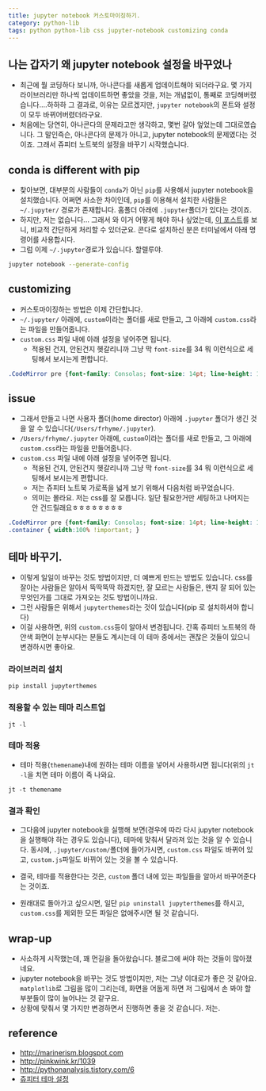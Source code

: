 ```yaml
---
title: jupyter notebook 커스토마이징하기. 
category: python-lib
tags: python python-lib css jupyter-notebook customizing conda
---
```


## 나는 갑자기 왜 jupyter notebook 설정을 바꾸었나 

- 최근에 뭘 코딩하다 보니까, 아나콘다를 새롭게 업데이트해야 되더라구요. 몇 가지 라이브러리만 하나씩 업데이트하면 좋았을 것을, 저는 개념없이, 통째로 코딩해버렸습니다....하하하 그 결과로, 이유는 모르겠지만, `jupyter notebook`의 폰트와 설정이 모두 바뀌어버렸더라구요. 
- 처음에는 당연히, 아나콘다의 문제라고만 생각하고, 몇번 갈아 엎었는데 그대로였습니다. 그 말인즉슨, 아나콘다의 문제가 아니고, jupyter notebook의 문제였다는 것이죠. 그래서 쥬피터 노트북의 설정을 바꾸기 시작했습니다. 

## conda is different with pip 

- 찾아보면, 대부분의 사람들이 `conda`가 아닌 `pip`를 사용해서 jupyter notebook을 설치했습니다. 어쩌면 사소한 차이인데, `pip`를 이용해서 설치한 사람들은 `~/.jupyter/` 경로가 존재합니다. 홈폴더 아래에 `.jupyter`폴더가 있다는 것이죠. 
- 하지만, 저는 없습니다... 그래서 와 이거 어떻게 해야 하나 싶었는데, [이 포스트](http://marinerism.blogspot.com)를 보니, 비교적 간단하게 처리할 수 있더군요. 콘다로 설치하신 분은 터미널에서 아래 명령어를 사용합시다. 
- 그럼 이제 `~/.jupyter`경로가 있습니다. 할렐루야. 

```bash 
jupyter notebook --generate-config
```

## customizing

- 커스토마이징하는 방법은 이제 간단합니다. 
- `~/.jupyter/` 아래에, `custom`이라는 폴더를 새로 만들고, 그 아래에 `custom.css`라는 파일을 만들어줍니다.
- `custom.css` 파일 내에 아래 설정을 넣어주면 됩니다. 
    - 적용된 건지, 안된건지 헷갈리니까 그냥 막 `font-size`를 34 뭐 이런식으로 세팅해서 보시는게 편합니다. 

```css
.CodeMirror pre {font-family: Consolas; font-size: 14pt; line-height: 140%;}

```

## issue


- 그래서 만들고 나면 사용자 폴더(home director) 아래에 `.jupyter` 폴더가 생긴 것을 알 수 있습니다(`/Users/frhyme/.jupyter`).
- `/Users/frhyme/.jupyter` 아래에, `custom`이라는 폴더를 새로 만들고, 그 아래에 `custom.css`라는 파일을 만들어줍니다.
- `custom.css` 파일 내에 아래 설정을 넣어주면 됩니다. 
    - 적용된 건지, 안된건지 헷갈리니까 그냥 막 `font-size`를 34 뭐 이런식으로 세팅해서 보시는게 편합니다. 
    - 저는 쥬피터 노트북 가로폭을 넓게 보기 위해서 다음처럼 바꾸었습니다. 
    - 의미는 몰라요. 저는 css를 잘 모릅니다. 일단 필요한거만 세팅하고 나머지는 안 건드릴래요ㅎㅎㅎㅎㅎㅎㅎㅎ

```css
.CodeMirror pre {font-family: Consolas; font-size: 14pt; line-height: 140%;}
.container { width:100% !important; }
```

## 테마 바꾸기. 

- 이렇게 일일이 바꾸는 것도 방법이지만, 더 예쁘게 만드는 방법도 있습니다. css를 잘아는 사람들은 알아서 뚝딱뚝딱 하겠지만, 잘 모르는 사람들은, 왠지 잘 되어 있는 무엇인가를 그대로 가져오는 것도 방법이니까요. 
- 그런 사람들은 위해서 `jupyterthemes`라는 것이 있습니다(pip 로 설치하셔야 합니다)
- 이걸 사용하면, 위의 `custom.css`등이 알아서 변경됩니다. 간혹 쥬피터 노트북의 하얀색 화면이 눈부시다는 분들도 계시는데 이 테마 중에서는 괜찮은 것들이 있으니 변경하시면 좋아요. 

### 라이브러리 설치 

```
pip install jupyterthemes
```

### 적용할 수 있는 테마 리스트업

```
jt -l 
```

### 테마 적용 

- 테마 적용(`themename`)내에 원하는 테마 이름을 넣어서 사용하시면 됩니다(위의 `jt -l`을 치면 테마 이름이 죽 나와요. 

```
jt -t themename
```

### 결과 확인 

- 그다음에 jupyter notebook을 실행해 보면(경우에 따라 다시 jupyter notebook을 실행해야 하는 경우도 있습니다), 테마에 맞춰서 달라져 있는 것을 알 수 있습니다. 동시에, `.jupyter/custom/`폴더에 들어가시면, `custom.css` 파일도 바뀌어 있고, `custom.js`파일도 바뀌어 있는 것을 볼 수 있습니다. 
- 결국, 테마를 적용한다는 것은, `custom` 폴더 내에 있는 파일들을 알아서 바꾸어준다는 것이죠. 

- 원래대로 돌아가고 싶으시면, 일단 `pip uninstall jupyterthemes`를 하시고, `custom.css`를 제외한 모든 파일은 없애주시면 될 것 같습니다. 

## wrap-up

- 사소하게 시작했는데, 꽤 먼길을 돌아왔습니다. 블로그에 써야 하는 것들이 많아졌네요. 
- jupyter notebook을 바꾸는 것도 방법이지만, 저는 그냥 이대로가 좋은 것 같아요. `matplotlib`로 그림을 많이 그리는데, 화면을 어둡게 하면 저 그림에서 손 봐야 할 부분들이 많이 늘어나는 것 같구요. 
- 상황에 맞춰서 몇 가지만 변경하면서 진행하면 좋을 것 같습니다. 저는. 


## reference

- <http://marinerism.blogspot.com>
- <http://pinkwink.kr/1039>
- <http://pythonanalysis.tistory.com/6>
- [쥬피터 테마 설정](https://www.opentutorials.org/module/2957/17787)